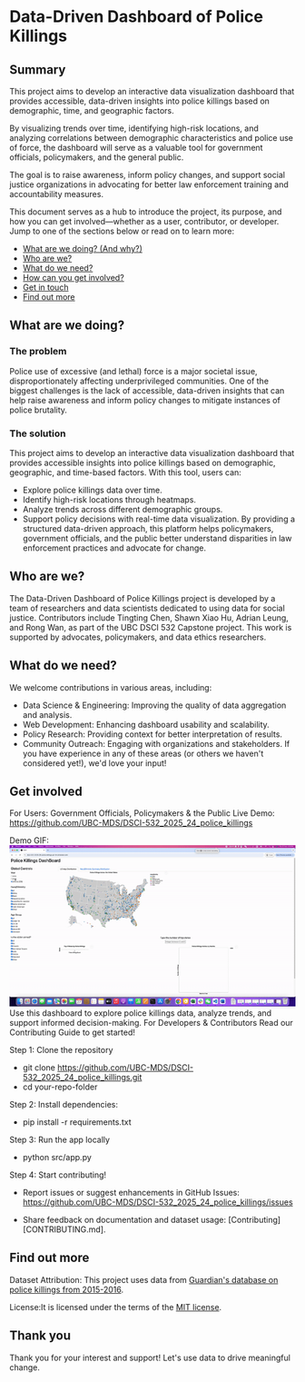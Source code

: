 # Data-Driven Dashboard of Police Killings

## Summary

This project aims to develop an interactive data visualization dashboard that provides accessible, data-driven insights into police killings based on demographic, time, and geographic factors.

By visualizing trends over time, identifying high-risk locations, and analyzing correlations between demographic characteristics and police use of force, the dashboard will serve as a valuable tool for government officials, policymakers, and the general public.

The goal is to raise awareness, inform policy changes, and support social justice organizations in advocating for better law enforcement training and accountability measures.

This document serves as a hub to introduce the project, its purpose, and how you can get involved—whether as a user, contributor, or developer. Jump to one of the sections below or read on to learn more:
* [What are we doing? (And why?)](#what-are-we-doing)
* [Who are we?](#who-are-we)
* [What do we need?](#what-do-we-need)
* [How can you get involved?](#get-involved)
* [Get in touch](#contact-us)
* [Find out more](#find-out-more)
 
## What are we doing?

### The problem

Police use of excessive (and lethal) force is a major societal issue, disproportionately affecting underprivileged communities. One of the biggest challenges is the lack of accessible, data-driven insights that can help raise awareness and inform policy changes to mitigate instances of police brutality.

### The solution

This project aims to develop an interactive data visualization dashboard that provides accessible insights into police killings based on demographic, geographic, and time-based factors.
With this tool, users can: 
*  Explore police killings data over time.
*  Identify high-risk locations through heatmaps.
*  Analyze trends across different demographic groups.
*  Support policy decisions with real-time data visualization.
By providing a structured data-driven approach, this platform helps policymakers, government officials, and the public better understand disparities in law enforcement practices and advocate for change.
 
## Who are we?

The Data-Driven Dashboard of Police Killings project is developed by a team of researchers and data scientists dedicated to using data for social justice.
Contributors include Tingting Chen, Shawn Xiao Hu, Adrian Leung, and Rong Wan, as part of the UBC DSCI 532 Capstone project. This work is supported by advocates, policymakers, and data ethics researchers.
 
## What do we need?

We welcome contributions in various areas, including:
*  Data Science & Engineering: Improving the quality of data aggregation and analysis.
*  Web Development: Enhancing dashboard usability and scalability.
*  Policy Research: Providing context for better interpretation of results.
*  Community Outreach: Engaging with organizations and stakeholders.
If you have experience in any of these areas (or others we haven't considered yet!), we'd love your input! 
 
## Get involved

For Users: 
Government Officials, Policymakers & the Public Live Demo: https://github.com/UBC-MDS/DSCI-532_2025_24_police_killings
 
Demo GIF: 
![Demo of Dashboard](img/demo.gif)
Use this dashboard to explore police killings data, analyze trends, and support informed decision-making.
For Developers & Contributors
Read our Contributing Guide to get started!

Step 1: Clone the repository
* git clone https://github.com/UBC-MDS/DSCI-532_2025_24_police_killings.git
* cd your-repo-folder

Step 2: Install dependencies:

* pip install -r requirements.txt

Step 3: Run the app locally
* python src/app.py

Step 4: Start contributing!
* Report issues or suggest enhancements in GitHub Issues: https://github.com/UBC-MDS/DSCI-532_2025_24_police_killings/issues

* Share feedback on documentation and dataset usage: 
[Contributing][CONTRIBUTING.md].

## Find out more
Dataset Attribution: This project uses data from [Guardian's database on police killings from 2015-2016](http://www.theguardian.com/thecounted).

License:It is licensed under the terms of the [MIT license](LICENSE.md).

## Thank you
Thank you for your interest and support! Let's use data to drive meaningful change.


